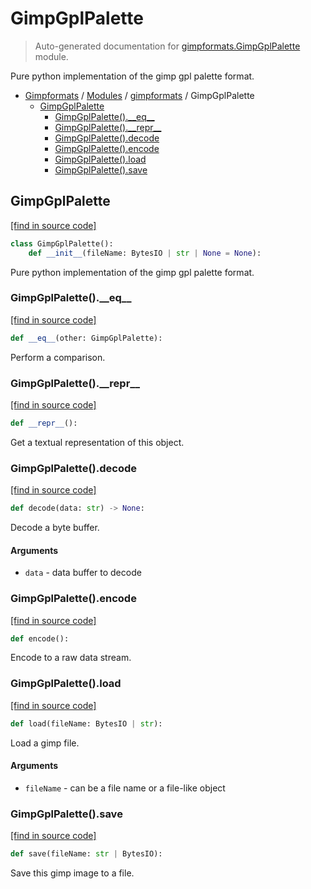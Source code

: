 # GimpGplPalette

> Auto-generated documentation for [gimpformats.GimpGplPalette](../../gimpformats/GimpGplPalette.py) module.

Pure python implementation of the gimp gpl palette format.

- [Gimpformats](../README.md#gimpformats-index) / [Modules](../README.md#gimpformats-modules) / [gimpformats](index.md#gimpformats) / GimpGplPalette
    - [GimpGplPalette](#gimpgplpalette)
        - [GimpGplPalette().\_\_eq\_\_](#gimpgplpalette__eq__)
        - [GimpGplPalette().\_\_repr\_\_](#gimpgplpalette__repr__)
        - [GimpGplPalette().decode](#gimpgplpalettedecode)
        - [GimpGplPalette().encode](#gimpgplpaletteencode)
        - [GimpGplPalette().load](#gimpgplpaletteload)
        - [GimpGplPalette().save](#gimpgplpalettesave)

## GimpGplPalette

[[find in source code]](../../gimpformats/GimpGplPalette.py#L9)

```python
class GimpGplPalette():
    def __init__(fileName: BytesIO | str | None = None):
```

Pure python implementation of the gimp gpl palette format.

### GimpGplPalette().\_\_eq\_\_

[[find in source code]](../../gimpformats/GimpGplPalette.py#L98)

```python
def __eq__(other: GimpGplPalette):
```

Perform a comparison.

### GimpGplPalette().\_\_repr\_\_

[[find in source code]](../../gimpformats/GimpGplPalette.py#L83)

```python
def __repr__():
```

Get a textual representation of this object.

### GimpGplPalette().decode

[[find in source code]](../../gimpformats/GimpGplPalette.py#L35)

```python
def decode(data: str) -> None:
```

Decode a byte buffer.

#### Arguments

- `data` - data buffer to decode

### GimpGplPalette().encode

[[find in source code]](../../gimpformats/GimpGplPalette.py#L57)

```python
def encode():
```

Encode to a raw data stream.

### GimpGplPalette().load

[[find in source code]](../../gimpformats/GimpGplPalette.py#L20)

```python
def load(fileName: BytesIO | str):
```

Load a gimp file.

#### Arguments

- `fileName` - can be a file name or a file-like object

### GimpGplPalette().save

[[find in source code]](../../gimpformats/GimpGplPalette.py#L74)

```python
def save(fileName: str | BytesIO):
```

Save this gimp image to a file.

